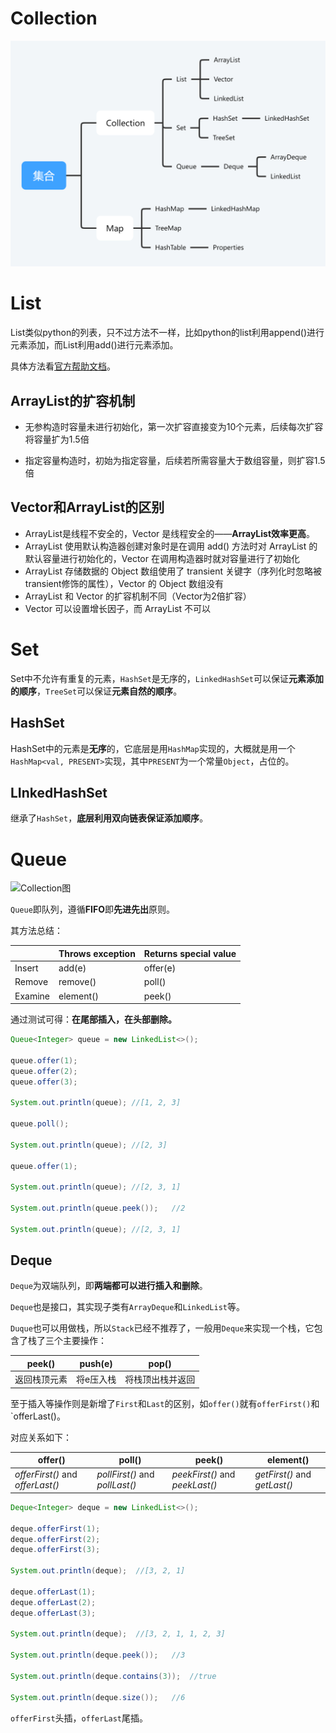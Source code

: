 # Collection

![Collection](Collection.png)

# List

List类似python的列表，只不过方法不一样，比如python的list利用append()进行元素添加，而List利用add()进行元素添加。

具体方法看[官方帮助文档](https://docs.oracle.com/en/java/javase/17/docs/api/index.html)。

## ArrayList的扩容机制

+ 无参构造时容量未进行初始化，第一次扩容直接变为10个元素，后续每次扩容将容量扩为1.5倍

+ 指定容量构造时，初始为指定容量，后续若所需容量大于数组容量，则扩容1.5倍

## Vector和ArrayList的区别

+ ArrayList是线程不安全的，Vector 是线程安全的——**ArrayList效率更高**。
+ ArrayList 使用默认构造器创建对象时是在调用 add() 方法时对 ArrayList 的默认容量进行初始化的，Vector 在调用构造器时就对容量进行了初始化
+ ArrayList 存储数据的 Object 数组使用了 transient 关键字（序列化时忽略被transient修饰的属性），Vector 的 Object 数组没有
+ ArrayList 和 Vector 的扩容机制不同（Vector为2倍扩容）
+ Vector 可以设置增长因子，而 ArrayList 不可以

# Set

Set中不允许有重复的元素，`HashSet`是无序的，`LinkedHashSet`可以保证**元素添加的顺序**，`TreeSet`可以保证**元素自然的顺序**。

## HashSet

HashSet中的元素是**无序**的，它底层是用`HashMap`实现的，大概就是用一个`HashMap<val, PRESENT>`实现，其中`PRESENT`为一个常量`Object`，占位的。

## LInkedHashSet

继承了`HashSet`，**底层利用双向链表保证添加顺序**。

# Queue

![Collection图](Collection图.png)

`Queue`即队列，遵循**FIFO**即**先进先出**原则。

其方法总结：

|         | Throws exception | Returns special value |
| ------- | ---------------- | --------------------- |
| Insert  | add(e)           | offer(e)              |
| Remove  | remove()         | poll()                |
| Examine | element()        | peek()                |

通过测试可得：**在尾部插入，在头部删除。**

~~~java
Queue<Integer> queue = new LinkedList<>();

queue.offer(1);
queue.offer(2);
queue.offer(3);

System.out.println(queue); //[1, 2, 3]

queue.poll();

System.out.println(queue); //[2, 3]

queue.offer(1);

System.out.println(queue); //[2, 3, 1]

System.out.println(queue.peek());   //2

System.out.println(queue); //[2, 3, 1]
~~~

## Deque

`Deque`为双端队列，即**两端都可以进行插入和删除**。

`Deque`也是接口，其实现子类有`ArrayDeque`和`LinkedList`等。

`Duque`也可以用做栈，所以`Stack`已经不推荐了，一般用`Deque`来实现一个栈，它包含了栈了三个主要操作：

| peek()       | push(e)   | pop()            |
| ------------ | --------- | ---------------- |
| 返回栈顶元素 | 将e压入栈 | 将栈顶出栈并返回 |

至于插入等操作则是新增了`First`和`Last`的区别，如`offer()`就有`offerFirst()`和`offerLast()。

对应关系如下：

| offer()                          | poll()                         | peek()                         | element()                    |
| -------------------------------- | ------------------------------ | ------------------------------ | ---------------------------- |
| *offerFirst()* and *offerLast()* | *pollFirst()* and *pollLast()* | *peekFirst()* and *peekLast()* | *getFirst()* and *getLast()* |

~~~java
Deque<Integer> deque = new LinkedList<>();

deque.offerFirst(1);
deque.offerFirst(2);
deque.offerFirst(3);

System.out.println(deque);  //[3, 2, 1]

deque.offerLast(1);
deque.offerLast(2);
deque.offerLast(3);

System.out.println(deque);  //[3, 2, 1, 1, 2, 3]

System.out.println(deque.peek());   //3

System.out.println(deque.contains(3));  //true

System.out.println(deque.size());   //6
~~~

`offerFirst`头插，`offerLast`尾插。
